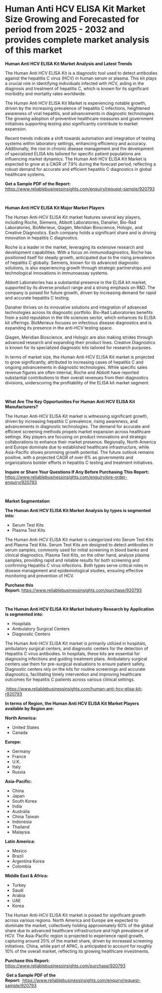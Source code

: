 <p><h1>Human Anti HCV ELISA Kit Market Size Growing and Forecasted for period from 2025 - 2032 and provides complete market analysis of this market</h1></p><p><strong>Human Anti HCV ELISA Kit Market Analysis and Latest Trends</strong></p>
<p><p>The Human Anti HCV ELISA Kit is a diagnostic tool used to detect antibodies against the hepatitis C virus (HCV) in human serum or plasma. This kit plays a crucial role in identifying individuals infected with HCV, aiding in the diagnosis and treatment of hepatitis C, which is known for its significant morbidity and mortality rates worldwide.  </p><p>The Human Anti HCV ELISA Kit Market is experiencing notable growth, driven by the increasing prevalence of hepatitis C infections, heightened awareness of viral hepatitis, and advancements in diagnostic technologies. The growing adoption of preventive healthcare measures and government initiatives supporting testing also significantly contribute to market expansion. </p><p>Recent trends indicate a shift towards automation and integration of testing systems within laboratory settings, enhancing efficiency and accuracy. Additionally, the rise in chronic disease management and the development of specialized ELISA kits tailored for specific patient populations are influencing market dynamics. The Human Anti HCV ELISA Kit Market is expected to grow at a CAGR of 7.9% during the forecast period, reflecting a robust demand for accurate and efficient hepatitis C diagnostics in global healthcare systems.</p></p>
<p><strong>Get a Sample PDF of the Report:&nbsp;</strong> <a href="https://www.reliablebusinessinsights.com/enquiry/request-sample/920793?utm_campaign=1138&utm_medium=2&utm_source=Github&utm_content=ia&utm_term=18042025&utm_id=human-anti-hcv-elisa-kit">https://www.reliablebusinessinsights.com/enquiry/request-sample/920793</a></p>
<p>&nbsp;</p>
<p><strong>Human Anti HCV ELISA Kit Major Market Players</strong></p>
<p><p>The Human Anti-HCV ELISA Kit market features several key players, including Roche, Siemens, Abbott Laboratories, Danaher, Bio-Rad Laboratories, BioMerieux, Qiagen, Meridian Bioscience, Hologic, and Creative Diagnostics. Each company holds a significant share and is driving innovation in hepatitis C diagnostics.</p><p>Roche is a leader in the market, leveraging its extensive research and development capabilities. With a focus on immunodiagnostics, Roche has positioned itself for steady growth, anticipated due to the rising prevalence of hepatitis C globally. Siemens, known for its advanced diagnostic solutions, is also experiencing growth through strategic partnerships and technological innovations in immunoassay systems.</p><p>Abbott Laboratories has a substantial presence in the ELISA kit market, supported by its diverse product range and a strong emphasis on R&D. The company is poised for future growth, driven by increasing demand for rapid and accurate hepatitis C testing.</p><p>Danaher thrives on its innovative solutions and integration of advanced technologies across its diagnostic portfolio. Bio-Rad Laboratories benefits from a solid reputation in the life sciences sector, which enhances its ELISA kit offerings. BioMerieux focuses on infectious disease diagnostics and is expanding its presence in the anti-HCV testing space.</p><p>Qiagen, Meridian Bioscience, and Hologic are also making strides through advanced research and expanding their product lines. Creative Diagnostics is known for its specialized diagnostic kits tailored for research purposes.</p><p>In terms of market size, the Human Anti-HCV ELISA Kit market is projected to grow significantly, attributed to increasing cases of hepatitis C and ongoing advancements in diagnostic technologies. While specific sales revenue figures are often internal, Roche and Abbott have reported substantial contributions to their overall revenues from their diagnostics divisions, underscoring the profitability of the ELISA kit market segment.</p></p>
<p>&nbsp;</p>
<p><strong>What Are The Key Opportunities For Human Anti HCV ELISA Kit Manufacturers?</strong></p>
<p><p>The Human Anti-HCV ELISA Kit market is witnessing significant growth, driven by increasing hepatitis C prevalence, rising awareness, and advancements in diagnostic technologies. The demand for accurate and efficient screening methods propels market expansion across healthcare settings. Key players are focusing on product innovations and strategic collaborations to enhance their market presence. Regionally, North America and Europe dominate due to established healthcare infrastructure, while Asia-Pacific shows promising growth potential. The future outlook remains positive, with a projected CAGR of over 6% as governments and organizations bolster efforts in hepatitis C testing and treatment initiatives.</p></p>
<p><strong>Inquire or Share Your Questions If Any Before Purchasing This Report:</strong> <a href="https://www.reliablebusinessinsights.com/enquiry/pre-order-enquiry/920793?utm_campaign=1138&utm_medium=2&utm_source=Github&utm_content=ia&utm_term=18042025&utm_id=human-anti-hcv-elisa-kit">https://www.reliablebusinessinsights.com/enquiry/pre-order-enquiry/920793</a></p>
<p>&nbsp;</p>
<p><strong>Market Segmentation</strong></p>
<p><strong>The Human Anti HCV ELISA Kit Market Analysis by types is segmented into:</strong></p>
<p><ul><li>Serum Test Kits</li><li>Plasma Test Kits</li></ul></p>
<p><p>The Human Anti-HCV ELISA Kit market is categorized into Serum Test Kits and Plasma Test Kits. Serum Test Kits are designed to detect antibodies in serum samples, commonly used for initial screening in blood banks and clinical diagnostics. Plasma Test Kits, on the other hand, analyze plasma samples, providing rapid and reliable results for both screening and confirming Hepatitis C virus infections. Both types serve critical roles in disease management and epidemiological studies, ensuring effective monitoring and prevention of HCV.</p></p>
<p><strong>Purchase this Report:&nbsp;</strong><a href="https://www.reliablebusinessinsights.com/purchase/920793?utm_campaign=1138&utm_medium=2&utm_source=Github&utm_content=ia&utm_term=18042025&utm_id=human-anti-hcv-elisa-kit">https://www.reliablebusinessinsights.com/purchase/920793</a></p>
<p>&nbsp;</p>
<p><strong>The Human Anti HCV ELISA Kit Market Industry Research by Application is segmented into:</strong></p>
<p><ul><li>Hospitals</li><li>Ambulatory Surgical Centers</li><li>Diagnostic Centers</li></ul></p>
<p><p>The Human Anti-HCV ELISA Kit market is primarily utilized in hospitals, ambulatory surgical centers, and diagnostic centers for the detection of Hepatitis C virus antibodies. In hospitals, these kits are essential for diagnosing infections and guiding treatment plans. Ambulatory surgical centers use them for pre-surgical evaluations to ensure patient safety. Diagnostic centers rely on the kits for routine screenings and accurate diagnostics, facilitating timely intervention and improving healthcare outcomes for hepatitis C patients across various clinical settings.</p></p>
<p><a href="https://www.reliablebusinessinsights.com/human-anti-hcv-elisa-kit-r920793?utm_campaign=1138&utm_medium=2&utm_source=Github&utm_content=ia&utm_term=18042025&utm_id=human-anti-hcv-elisa-kit">&nbsp;https://www.reliablebusinessinsights.com/human-anti-hcv-elisa-kit-r920793</a></p>
<p><strong>In terms of Region, the Human Anti HCV ELISA Kit Market Players available by Region are:</strong></p>
<p>
    <p> <strong> North America: </strong>
        <ul>
            <li>United States</li>
            <li>Canada</li>
        </ul>
        </p> 
    <p> <strong> Europe: </strong>
        <ul>
            <li>Germany</li>
            <li>France</li>
            <li>U.K.</li>
            <li>Italy</li>
            <li>Russia</li>
        </ul>
        </p> 
    <p> <strong> Asia-Pacific: </strong>
        <ul>
            <li>China</li>
            <li>Japan</li>
            <li>South Korea</li>
            <li>India</li>
            <li>Australia</li>
            <li>China Taiwan</li>
            <li>Indonesia</li>
            <li>Thailand</li>
            <li>Malaysia</li>
        </ul>
        </p> 
    <p> <strong> Latin America: </strong>
        <ul>
            <li>Mexico</li>
            <li>Brazil</li>
            <li>Argentina Korea</li>
            <li>Colombia</li>
        </ul>
        </p> 
    <p> <strong> Middle East & Africa: </strong>
        <ul>
            <li>Turkey</li>
            <li>Saudi</li>
            <li>Arabia</li>
            <li>UAE</li>
            <li>Korea</li>
        </ul>
    </p>
    </p>
<p><p>The Human Anti-HCV ELISA Kit market is poised for significant growth across various regions. North America and Europe are expected to dominate the market, collectively holding approximately 60% of the global share due to advanced healthcare infrastructure and high prevalence of HCV. The Asia-Pacific region is projected to experience rapid growth, capturing around 25% of the market share, driven by increased screening initiatives. China, while part of APAC, is anticipated to account for roughly 10% of the overall market, reflecting its growing healthcare investments.</p></p>
<p><strong>Purchase this Report: </strong><a href="https://www.reliablebusinessinsights.com/purchase/920793?utm_campaign=1138&utm_medium=2&utm_source=Github&utm_content=ia&utm_term=18042025&utm_id=human-anti-hcv-elisa-kit">https://www.reliablebusinessinsights.com/purchase/920793</a></p>
<p>&nbsp;<strong>Get a Sample PDF of the Report:&nbsp;&nbsp;</strong><a href="https://www.reliablebusinessinsights.com/enquiry/request-sample/920793?utm_campaign=1138&utm_medium=2&utm_source=Github&utm_content=ia&utm_term=18042025&utm_id=human-anti-hcv-elisa-kit">https://www.reliablebusinessinsights.com/enquiry/request-sample/920793</a></p>
<p><strong></strong></p>
<p><p></p><p></p><p></p></p>